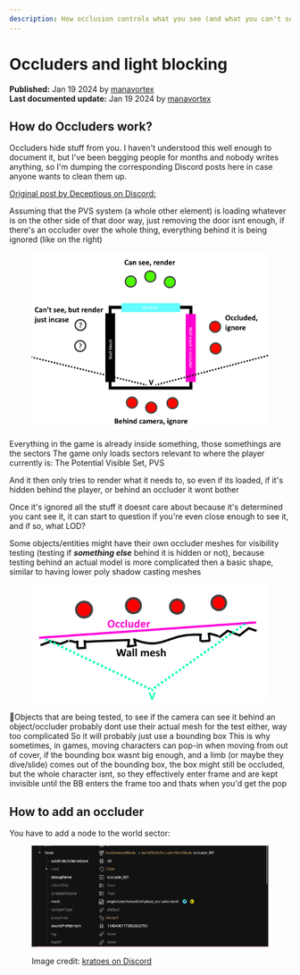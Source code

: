 ```yaml
---
description: How occlusion controls what you see (and what you can't see)
---
```


# Occluders and light blocking

**Published:** Jan 19 2024 by [manavortex](https://app.gitbook.com/u/NfZBoxGegfUqB33J9HXuCs6PVaC3 "mention")\
**Last documented update:** Jan 19 2024 by [manavortex](https://app.gitbook.com/u/NfZBoxGegfUqB33J9HXuCs6PVaC3 "mention")

## How do Occluders work?

Occluders hide stuff from you. I haven't understood this well enough to document it, but I've been begging people for months and nobody writes anything, so I'm dumping the corresponding Discord posts here in case anyone wants to clean them up.

[Original post by Deceptious on Discord:](https://discord.com/channels/717692382849663036/814064062815141909/1190434951074680842)

Assuming that the PVS system (a whole other element) is loading whatever is on the other side of that door way, just removing the door isnt enough, if there's an occluder over the whole thing, everything behind it is being ignored (like on the right)

<figure><img src="../../.gitbook/assets/image (216).png" alt=""><figcaption></figcaption></figure>

Everything in the game is already inside something, those somethings are the sectors The game only loads sectors relevant to where the player currently is: The Potential Visible Set, PVS

And it then only tries to render what it needs to, so even if its loaded, if it's hidden behind the player, or behind an occluder it wont bother

Once it's ignored all the stuff it doesnt care about because it's determined you cant see it, it can start to question if you're even close enough to see it, and if so, what LOD?

Some objects/entities might have their own occluder meshes for visibility testing (testing if _**something else**_ behind it is hidden or not), because testing behind an actual model is more complicated then a basic shape, similar to having lower poly shadow casting meshes

<figure><img src="../../.gitbook/assets/image (217).png" alt=""><figcaption></figcaption></figure>

Objects that are being tested, to see if the camera can see it behind an object/occluder probably dont use their actual mesh for the test either, way too complicated So it will probably just use a bounding box This is why sometimes, in games, moving characters can pop-in when moving from out of cover, if the bounding box wasnt big enough, and a limb (or maybe they dive/slide) comes out of the bounding box, the box might still be occluded, but the whole character isnt, so they effectively enter frame and are kept invisible until the BB enters the frame too and thats when you'd get the pop



## How to add an occluder

You have to add a node to the world sector:&#x20;

<figure><img src="../../.gitbook/assets/image (218).png" alt=""><figcaption><p>Image credit: <a href="https://discord.com/channels/717692382849663036/814064062815141909/1197983307292491876">kratoes on Discord</a></p></figcaption></figure>
